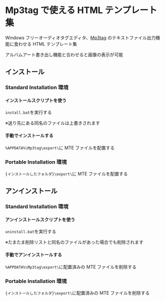 # Mp3tag で使える HTML テンプレート集

Windows フリーオーディオタグエディタ、[Mp3tag](https://www.mp3tag.de/) のテキストファイル出力機能に食わせる HTML テンプレート集

アルバムアート書き出し機能と合わせると画像の表示が可能

## インストール

### Standard Installation 環境

#### インストールスクリプトを使う

`install.bat`を実行する

※送り先にある同名のファイルは上書きされます

#### 手動でインストールする

`%APPDATA%\Mp3tag\export\`に MTE ファイルを配置する

### Portable Installation 環境

`{インストールしたフォルダ}\export\`に MTE ファイルを配置する

## アンインストール

### Standard Installation 環境

#### アンインストールスクリプトを使う

`uninstall.bat`を実行する

※たまたま削除リストと同名のファイルがあった場合でも削除されます

#### 手動でアンインストールする

`%APPDATA%\Mp3tag\export\`に配置済みの MTE ファイルを削除する

### Portable Installation 環境

`{インストールしたフォルダ}\export\`に配置済みの MTE ファイルを削除する
